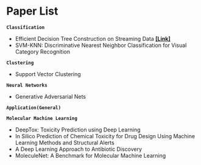 # Paper List


**`Classification`**
-  Efficient Decision Tree Construction on Streaming Data __[[Link]](http://www.cs.kent.edu/~jin/Papers/sigkdd03.pdf)__
-  SVM-KNN: Discriminative Nearest Neighbor Classification for Visual Category Recognition

**`Clustering`**
- Support Vector Clustering

**`Neural Networks`**
-  Generative Adversarial Nets

**`Application(General)`**


**`Molecular Machine Learning`**
- DeepTox: Toxicity Prediction using Deep Learning
- In Silico Prediction of Chemical Toxicity for Drug Design Using Machine Learning Methods and Structural Alerts
- A Deep Learning Approach to Antibiotic Discovery
- MoleculeNet: A Benchmark for Molecular Machine Learning
